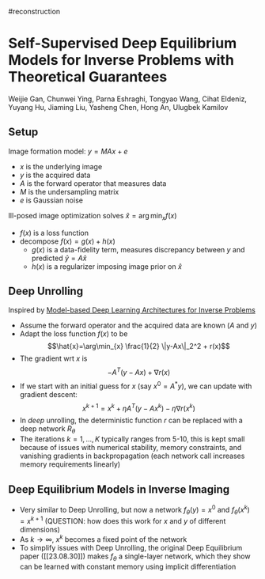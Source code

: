#reconstruction

# Self-Supervised Deep Equilibrium Models for Inverse Problems with Theoretical Guarantees
Weijie Gan, Chunwei Ying, Parna Eshraghi, Tongyao Wang, Cihat Eldeniz, Yuyang Hu, Jiaming Liu, Yasheng Chen, Hong An, Ulugbek Kamilov
## Setup
Image formation model: $y = MAx + e$
- $x$ is the underlying image
- $y$ is the acquired data
- $A$ is the forward operator that measures data
- $M$ is the undersampling matrix
- $e$ is Gaussian noise

Ill-posed image optimization solves $\hat x = \arg\min_x f(x)$
- $f(x)$ is a loss function
- decompose $f(x) = g(x) + h(x)$
	- $g(x)$ is a data-fidelity term, measures discrepancy between $y$ and predicted $\hat y = A \hat x$
	- $h(x)$ is a regularizer imposing image prior on $\hat x$
## Deep Unrolling
Inspired by [Model-based Deep Learning Architectures for Inverse Problems](https://github.com/hkaggarwal/modl/tree/master)
- Assume the forward operator and the acquired data are known ($A$ and $y$)
- Adapt the loss function $f(x)$ to be $$\hat{x}=\arg\min_{x} \frac{1}{2} \|y-Ax\|_2^2 + r(x)$$
- The gradient wrt $x$ is $$-A^T(y-Ax) + \nabla r(x)$$
- If we start with an initial guess for $x$ (say $x^0 = A^*y$), we can update with gradient descent:$$x^{k+1} = x^k +  \eta A^T(y - Ax^k) - \eta \nabla r(x^k)$$
- In *deep* unrolling, the deterministic function $r$ can be replaced with a deep network $R_\theta$
- The iterations $k=1,\dots,K$ typically ranges from 5-10, this is kept small because of issues with numerical stability, memory constraints, and vanishing gradients in backpropagation (each network call increases memory requirements linearly)
## Deep Equilibrium Models in Inverse Imaging
- Very similar to Deep Unrolling, but now a network $f_\theta(y)=x^0$ and $f_{\theta}(x^k)=x^{k+1}$ (QUESTION: how does this work for $x$ and $y$ of different dimensions)
- As $k \to \infty$, $x^k$ becomes a fixed point of the network
- To simplify issues with Deep Unrolling, the original Deep Equilibrium paper ([[23.08.30]]) makes $f_\theta$ a single-layer network, which they show can be learned with constant memory using implicit differentiation
